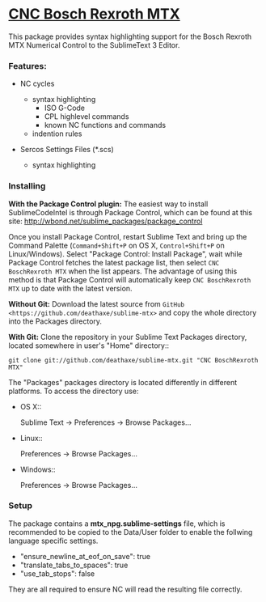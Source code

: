 # [CNC Bosch Rexroth MTX](https://github.com/deathaxe/sublime-mtx)

This package provides syntax highlighting support for the
Bosch Rexroth MTX Numerical Control to the SublimeText 3 Editor.

### Features:

* NC cycles
  * syntax highlighting
    * ISO G-Code
    * CPL highlevel commands
    * known NC functions and commands
  * indention rules

* Sercos Settings Files (*.scs)
  * syntax highlighting

### Installing

**With the Package Control plugin:** The easiest way to install SublimeCodeIntel is through Package Control, which can be found at this site: http://wbond.net/sublime_packages/package_control

Once you install Package Control, restart Sublime Text and bring up the Command Palette (``Command+Shift+P`` on OS X, ``Control+Shift+P`` on Linux/Windows). Select "Package Control: Install Package", wait while Package Control fetches the latest package list, then select ``CNC BoschRexroth MTX`` when the list appears. The advantage of using this method is that Package Control will automatically keep ``CNC BoschRexroth MTX`` up to date with the latest version.

**Without Git:** Download the latest source from `GitHub <https://github.com/deathaxe/sublime-mtx>` and copy the whole directory into the Packages directory.

**With Git:** Clone the repository in your Sublime Text Packages directory, located somewhere in user's "Home" directory::

    git clone git://github.com/deathaxe/sublime-mtx.git "CNC BoschRexroth MTX"


The "Packages" packages directory is located differently in different platforms. To access the directory use:

* OS X::

    Sublime Text -> Preferences -> Browse Packages...

* Linux::

    Preferences -> Browse Packages...

* Windows::

    Preferences -> Browse Packages...

### Setup

The package contains a **mtx_npg.sublime-settings** file, which is recommended
to be copied to the Data/User folder to enable the follwing language specific
settings.

- "ensure_newline_at_eof_on_save": true
- "translate_tabs_to_spaces": true
- "use_tab_stops": false

They are all required to ensure NC will read the resulting file correctly.
